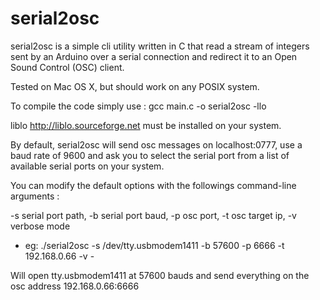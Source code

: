 # serial2osc

serial2osc is a simple cli utility written in C that read a stream of integers sent by an Arduino over a serial connection and redirect it to an Open Sound Control (OSC) client.


Tested on Mac OS X, but should work on any POSIX system.

To compile the code simply use : gcc main.c -o serial2osc -llo

liblo <http://liblo.sourceforge.net> must be installed on your system.

By default, serial2osc will send osc messages on localhost:0777, use a baud rate of 9600 and ask you to select the serial port from a list of available serial ports on your system.

You can modify the default options with the followings command-line arguments :

-s serial port path, -b serial port baud, -p osc port, -t osc target ip, -v verbose mode

- eg: ./serial2osc -s /dev/tty.usbmodem1411 -b 57600 -p 6666 -t 192.168.0.66 -v -

Will open tty.usbmodem1411 at 57600 bauds and send everything on the osc address 192.168.0.66:6666


